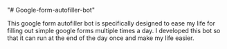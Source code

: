 "# Google-form-autofiller-bot"

This google form autofiller bot is specifically designed to ease my life for filling out simple google forms multiple times a day. I developed this bot so that it can run at the end of the day once and make my life easier.
